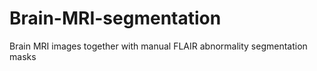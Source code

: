 # Brain-MRI-segmentation
Brain MRI images together with manual FLAIR abnormality segmentation masks
